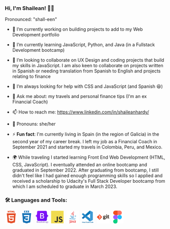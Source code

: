 ### Hi, I'm Shailean! 👋🏾
Pronounced: "shall-een"

- 🔭 I’m currently working on building projects to add to my Web Development portfolio
- 🌱 I’m currently learning JavaScript, Python, and Java (in a Fullstack Development bootcamp)
- 👯 I’m looking to collaborate on UX Design and coding projects that build my skills in JavaScript. I am also keen to collaborate on projects written in Spanish or needing translation from Spanish to English and projects relating to finance
- 🤔 I’m always looking for help with CSS and JavaScript (and Spanish 😆)
- 💬 Ask me about: my travels and personal finance tips (I'm an ex Financial Coach)
- 📫 How to reach me: https://www.linkedin.com/in/shaileanhardy/
- 🙂 Pronouns: she/her

- ⚡ **Fun fact**: I'm currently living in Spain (in the region of Galicia) in the second year of my career break. I left my job as a Financial Coach in September 2021 and started my travels in Colombia, Peru, and Mexico. 

- 🌍 While traveling I started learning Front End Web Development (HTML, CSS, JavaScript). I eventually attended an online bootcamp and graduated in September 2022. After graduating from bootcamp, I still didn't feel like I had gained enough programming skills so I applied and received a scholarship to Udacity's Full Stack Developer bootcamp from which I am scheduled to graduate in March 2023. 

### :hammer_and_wrench: Languages and Tools:

<div>
  <img src="https://github.com/devicons/devicon/blob/master/icons/html5/html5-plain-wordmark.svg" title="HTML5" alt="HTML" width="40" height="40"/>&nbsp;
  <img src="https://github.com/devicons/devicon/blob/master/icons/css3/css3-plain-wordmark.svg"  title="CSS3" alt="CSS" width="40" height="40"/>&nbsp;
  <img src="https://github.com/devicons/devicon/blob/master/icons/bootstrap/bootstrap-original-wordmark.svg" title="Bootstrap" width="40" height="40"/>&nbsp;
  <img src="https://github.com/devicons/devicon/blob/master/icons/javascript/javascript-original.svg" title="JavaScript" alt="JavaScript" width="40" height="40"/>&nbsp;
   <img src="https://github.com/devicons/devicon/blob/master/icons/java/java-original-wordmark.svg" title="Java" alt="Java" width="40" height="40"/>&nbsp;
  <img src="https://github.com/devicons/devicon/blob/master/icons/vscode/vscode-original-wordmark.svg" title="Visual Studio Code" width="40" height="40"/>&nbsp;
  <img src="https://github.com/devicons/devicon/blob/master/icons/git/git-original-wordmark.svg" title="Git" **alt="Git" width="40" height="40"/>
  <img src="https://github.com/devicons/devicon/blob/master/icons/figma/figma-original.svg" title="Figma" width="40" height="40"/>&nbsp;
</div>
